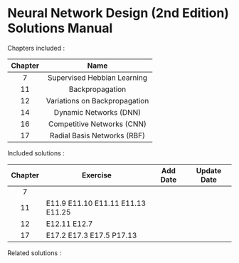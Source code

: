# Neural Network Design (2nd Edition) Solutions Manual

Chapters included :

Chapter | Name |
:------:|:----:|
7  | Supervised Hebbian Learning
11 | Backpropagation
12 | Variations on Backpropagation
14 | Dynamic Networks (DNN)
16 | Competitive Networks (CNN)
17 | Radial Basis Networks (RBF)


Included solutions :

Chapter | Exercise | Add Date | Update Date
:------:|----------|----------|-----------------
7  |
11 | E11.9 E11.10 E11.11 E11.13 E11.25
12 | E12.11 E12.7
17 | E17.2 E17.3 E17.5 P17.13

Related solutions :


